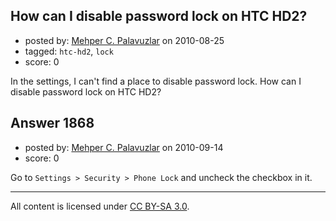 ## How can I disable password lock on HTC HD2?

- posted by: [Mehper C. Palavuzlar](https://stackexchange.com/users/-1/229-mehper-c-palavuzlar) on 2010-08-25
- tagged: `htc-hd2`, `lock`
- score: 0

<p>In the settings, I can't find a place to disable password lock. How can I disable password lock on HTC HD2?</p>



## Answer 1868

- posted by: [Mehper C. Palavuzlar](https://stackexchange.com/users/-1/229-mehper-c-palavuzlar) on 2010-09-14
- score: 0

<p>Go to <code>Settings &gt; Security &gt; Phone Lock</code> and uncheck the checkbox in it.</p>




---

All content is licensed under [CC BY-SA 3.0](https://creativecommons.org/licenses/by-sa/3.0/).

